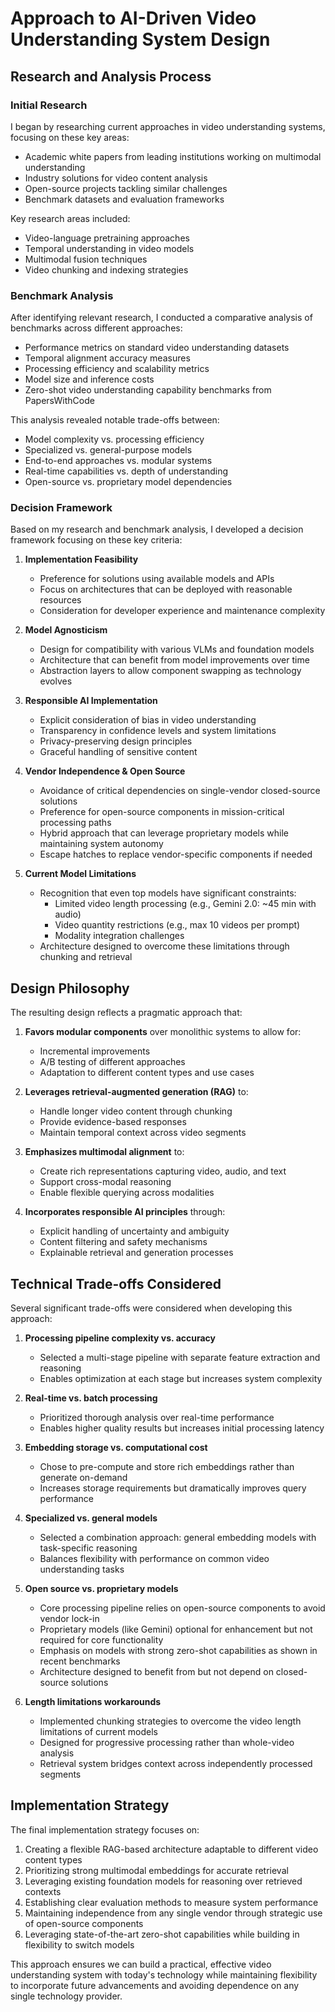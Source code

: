 # Approach to AI-Driven Video Understanding System Design

## Research and Analysis Process

### Initial Research

I began by researching current approaches in video understanding systems, focusing on these key areas:

- Academic white papers from leading institutions working on multimodal understanding
- Industry solutions for video content analysis
- Open-source projects tackling similar challenges
- Benchmark datasets and evaluation frameworks

Key research areas included:

- Video-language pretraining approaches
- Temporal understanding in video models
- Multimodal fusion techniques
- Video chunking and indexing strategies

### Benchmark Analysis

After identifying relevant research, I conducted a comparative analysis of benchmarks across different approaches:

- Performance metrics on standard video understanding datasets
- Temporal alignment accuracy measures
- Processing efficiency and scalability metrics
- Model size and inference costs
- Zero-shot video understanding capability benchmarks from PapersWithCode

This analysis revealed notable trade-offs between:

- Model complexity vs. processing efficiency
- Specialized vs. general-purpose models
- End-to-end approaches vs. modular systems
- Real-time capabilities vs. depth of understanding
- Open-source vs. proprietary model dependencies

### Decision Framework

Based on my research and benchmark analysis, I developed a decision framework focusing on these key criteria:

1. **Implementation Feasibility**
   - Preference for solutions using available models and APIs
   - Focus on architectures that can be deployed with reasonable resources
   - Consideration for developer experience and maintenance complexity

2. **Model Agnosticism**
   - Design for compatibility with various VLMs and foundation models
   - Architecture that can benefit from model improvements over time
   - Abstraction layers to allow component swapping as technology evolves

3. **Responsible AI Implementation**
   - Explicit consideration of bias in video understanding
   - Transparency in confidence levels and system limitations
   - Privacy-preserving design principles
   - Graceful handling of sensitive content

4. **Vendor Independence & Open Source**
   - Avoidance of critical dependencies on single-vendor closed-source solutions
   - Preference for open-source components in mission-critical processing paths
   - Hybrid approach that can leverage proprietary models while maintaining system autonomy
   - Escape hatches to replace vendor-specific components if needed

5. **Current Model Limitations**
   - Recognition that even top models have significant constraints:
     - Limited video length processing (e.g., Gemini 2.0: ~45 min with audio)
     - Video quantity restrictions (e.g., max 10 videos per prompt)
     - Modality integration challenges
   - Architecture designed to overcome these limitations through chunking and retrieval

## Design Philosophy

The resulting design reflects a pragmatic approach that:

1. **Favors modular components** over monolithic systems to allow for:
   - Incremental improvements
   - A/B testing of different approaches
   - Adaptation to different content types and use cases

2. **Leverages retrieval-augmented generation (RAG)** to:
   - Handle longer video content through chunking
   - Provide evidence-based responses
   - Maintain temporal context across video segments

3. **Emphasizes multimodal alignment** to:
   - Create rich representations capturing video, audio, and text
   - Support cross-modal reasoning
   - Enable flexible querying across modalities

4. **Incorporates responsible AI principles** through:
   - Explicit handling of uncertainty and ambiguity
   - Content filtering and safety mechanisms
   - Explainable retrieval and generation processes

## Technical Trade-offs Considered

Several significant trade-offs were considered when developing this approach:

1. **Processing pipeline complexity vs. accuracy**
   - Selected a multi-stage pipeline with separate feature extraction and reasoning
   - Enables optimization at each stage but increases system complexity

2. **Real-time vs. batch processing**
   - Prioritized thorough analysis over real-time performance
   - Enables higher quality results but increases initial processing latency

3. **Embedding storage vs. computational cost**
   - Chose to pre-compute and store rich embeddings rather than generate on-demand
   - Increases storage requirements but dramatically improves query performance

4. **Specialized vs. general models**
   - Selected a combination approach: general embedding models with task-specific reasoning
   - Balances flexibility with performance on common video understanding tasks

5. **Open source vs. proprietary models**
   - Core processing pipeline relies on open-source components to avoid vendor lock-in
   - Proprietary models (like Gemini) optional for enhancement but not required for core functionality
   - Emphasis on models with strong zero-shot capabilities as shown in recent benchmarks
   - Architecture designed to benefit from but not depend on closed-source solutions

6. **Length limitations workarounds**
   - Implemented chunking strategies to overcome the video length limitations of current models
   - Designed for progressive processing rather than whole-video analysis
   - Retrieval system bridges context across independently processed segments

## Implementation Strategy

The final implementation strategy focuses on:

1. Creating a flexible RAG-based architecture adaptable to different video content types
2. Prioritizing strong multimodal embeddings for accurate retrieval
3. Leveraging existing foundation models for reasoning over retrieved contexts
4. Establishing clear evaluation methods to measure system performance
5. Maintaining independence from any single vendor through strategic use of open-source components
6. Leveraging state-of-the-art zero-shot capabilities while building in flexibility to switch models

This approach ensures we can build a practical, effective video understanding system with today's technology while maintaining flexibility to incorporate future advancements and avoiding dependence on any single technology provider.
